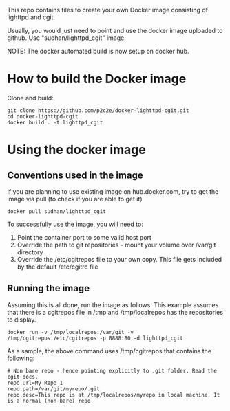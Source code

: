 This repo contains files to create your own Docker image consisting of lighttpd and cgit.

Usually, you would just need to point and use the docker image uploaded to github. Use "sudhan/lighttpd_cgit" image.

NOTE: The docker automated build is now setup on docker hub.

# How to build the Docker image

Clone and build:
```
git clone https://github.com/p2c2e/docker-lighttpd-cgit.git
cd docker-lighttpd-cgit
docker build . -t lighttpd_cgit
```

# Using the docker image

## Conventions used in the image

If you are planning to use existing image on hub.docker.com, try to get the image via pull (to check if you are able to get it)
```
docker pull sudhan/lighttpd_cgit
```
To successfully use the image, you will need to:
   1. Point the container port to some valid host port
   1. Override the path to git repositories - mount your volume over /var/git directory
   1. Override the /etc/cgitrepos file to your own copy. This file gets included by the default /etc/cgitrc file

## Running the image
Assuming this is all done, run the image as follows. This example assumes that there is a cgitrepos file in /tmp and /tmp/localrepos has the repositories to display.
```
docker run -v /tmp/localrepos:/var/git -v /tmp/cgitrepos:/etc/cgitrepos -p 8888:80 -d lighttpd_cgit
```
As a sample, the above command uses /tmp/cgitrepos that contains the following:

```
# Non bare repo - hence pointing explicitly to .git folder. Read the cgit docs.
repo.url=My Repo 1
repo.path=/var/git/myrepo/.git
repo.desc=This repo is at /tmp/localrepos/myrepo in local machine. It is a normal (non-bare) repo
```
